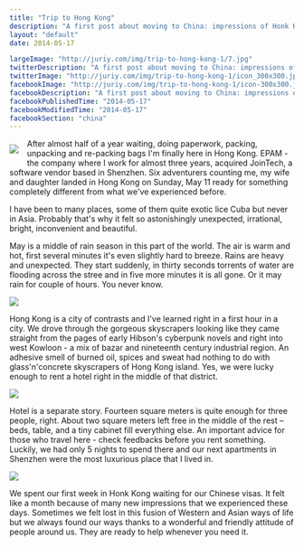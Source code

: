 ```yaml
---
title: "Trip to Hong Kong"
description: "A first post about moving to China: impressions of Honk Kong"
layout: "default"
date: 2014-05-17

largeImage: "http://juriy.com/img/trip-to-hong-kong-1/7.jpg"
twitterDescription: "A first post about moving to China: impressions of Honk Kong together with some pictures."
twitterImage: "http://juriy.com/img/trip-to-hong-kong-1/icon_300x300.jpg"
facebookImage: "http://juriy.com/img/trip-to-hong-kong-1/icon-300x300.jpg"
facebookDescription: "A first post about moving to China: impressions of Honk Kong together with some pictures. We arrived almost two weeks ago and had some time to look around."
facebookPublishedTime: "2014-05-17"
facebookModifiedTime: "2014-05-17"
facebookSection: "china"
---
```


<img src="/img/trip-to-hong-kong-1/7.jpg" style="float: left; margin: 10px 15px 15px 0" />


After almost half of a year waiting, doing paperwork, packing, unpacking and re-packing bags I'm finally here in Hong Kong. EPAM - the company where I work for almost three years, acquired JoinTech, a software vendor based in Shenzhen. Six adventurers counting me, my wife and daughter landed in Hong Kong on Sunday, May 11 ready for something completely different from what we've experienced before.


I have been to many places, some of them quite exotic lice Cuba but never in Asia. Probably that's why it felt so astonishingly unexpected, irrational, bright, inconvenient and beautiful. 


May is a middle of rain season in this part of the world. The air is warm and hot, first several minutes it's even slightly hard to breeze. Rains are heavy and unexpected. They start suddenly, in thirty seconds torrents of water are flooding across the stree and in five more minutes it is all gone. Or it may rain for couple of hours. You never know. 


<img src="/img/trip-to-hong-kong-1/4.jpg" />


Hong Kong is a city of contrasts and I've learned right in a first hour in a city. We drove through the gorgeous skyscrapers looking like they came straight from the pages of early Hibson's cyberpunk novels and right into west Kowloon - a mix of bazar and nineteenth century industrial region. An adhesive smell of burned oil, spices and sweat had nothing to do with glass'n'concrete skyscrapers of Hong Kong island. Yes, we were lucky enough to rent a hotel right in the middle of that district.


<img src="/img/trip-to-hong-kong-1/5.jpg" />


Hotel is a separate story. Fourteen square meters is quite enough for three people, right. About two square meters left free in the middle of the rest – beds, table, and a tiny cabinet fill everything else.  An important advice for those who travel here - check feedbacks before you rent something. Luckily, we had only 5 nights to spend there and our next apartments in Shenzhen were the most luxurious place that I lived in. 


<img src="/img/trip-to-hong-kong-1/6.jpg" />


We spent our first week in Honk Kong waiting for our Chinese visas. It felt like a month because of many new impressions that we experienced these days. Sometimes we felt lost in this fusion of Western and Asian ways of life but we always found our ways thanks to a wonderful and friendly attitude of people around us. They are ready to help whenever you need it.